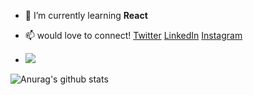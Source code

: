 - 🌱 I’m currently learning **React**
- 📫 would love to connect!  [Twitter](https://twitter.com/anirket) [LinkedIn](https://www.linkedin.com/in/aniket-kulkarni-908557188/) [Instagram](https://www.instagram.com/anirket/?hl=en)

- <img src="https://komarev.com/ghpvc/?username=anirket&style=flat&color=green">

![Anurag's github stats](https://github-readme-stats.vercel.app/api?username=anirket&hide=stars&show_icons=true&theme=dark)
